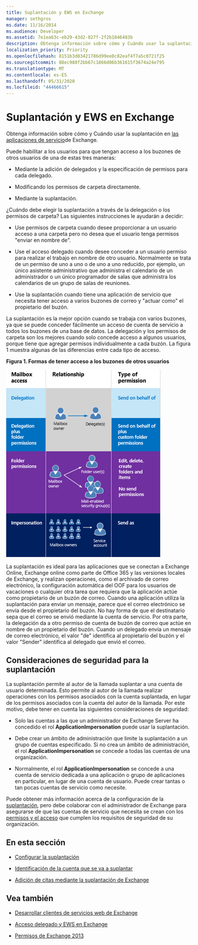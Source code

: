 ```yaml
---
title: Suplantación y EWS en Exchange
manager: sethgros
ms.date: 11/16/2014
ms.audience: Developer
ms.assetid: 7e1ea63c-eb29-43d2-827f-2f2b1846483b
description: Obtenga información sobre cómo y Cuándo usar la suplantación en las aplicaciones de servicio de Exchange.
localization_priority: Priority
ms.openlocfilehash: 8151b3d83421786d99ee0c82eaf4f7a5c0721f25
ms.sourcegitcommit: 88ec988f2bb67c1866d06b361615f3674a24e795
ms.translationtype: MT
ms.contentlocale: es-ES
ms.lasthandoff: 05/31/2020
ms.locfileid: "44466615"
---
```

# <a name="impersonation-and-ews-in-exchange"></a>Suplantación y EWS en Exchange

Obtenga información sobre cómo y Cuándo usar la suplantación en [las aplicaciones de servicio](ews-application-types.md)de Exchange.
  
Puede habilitar a los usuarios para que tengan acceso a los buzones de otros usuarios de una de estas tres maneras:
  
- Mediante la adición de delegados y la especificación de permisos para cada delegado.
    
- Modificando los permisos de carpeta directamente.
    
- Mediante la suplantación.
    
¿Cuándo debe elegir la suplantación a través de la delegación o los permisos de carpeta? Las siguientes instrucciones le ayudarán a decidir:
  
- Use permisos de carpeta cuando desee proporcionar a un usuario acceso a una carpeta pero no desea que el usuario tenga permisos "enviar en nombre de". 
    
- Use el acceso delegado cuando desee conceder a un usuario permiso para realizar el trabajo en nombre de otro usuario. Normalmente se trata de un permiso de uno a uno o de uno a uno reducido, por ejemplo, un único asistente administrativo que administra el calendario de un administrador o un único programador de salas que administra los calendarios de un grupo de salas de reuniones.
    
- Use la suplantación cuando tiene una aplicación de servicio que necesita tener acceso a varios buzones de correo y "actuar como" el propietario del buzón.
    
La suplantación es la mejor opción cuando se trabaja con varios buzones, ya que se puede conceder fácilmente un acceso de cuenta de servicio a todos los buzones de una base de datos. La delegación y los permisos de carpeta son los mejores cuando solo concede acceso a algunos usuarios, porque tiene que agregar permisos individualmente a cada buzón. La figura 1 muestra algunas de las diferencias entre cada tipo de acceso.
  
**Figura 1. Formas de tener acceso a los buzones de otros usuarios**

![Un diagrama que muestra los tipos de acceso a los buzones, la relación entre los propietarios de los buzones y el delegado de cada tipo, y el tipo de permiso. Enviar en nombre de los permisos para delegación y/o permisos de carpeta. Enviar como permisos para suplantación.](media/Ex15_Delegate_Overview.png)
  
La suplantación es ideal para las aplicaciones que se conectan a Exchange Online, Exchange online como parte de Office 365 y las versiones locales de Exchange, y realizan operaciones, como el archivado de correo electrónico, la configuración automática del OOF para los usuarios de vacaciones o cualquier otra tarea que requiera que la aplicación actúe como propietario de un buzón de correo. Cuando una aplicación utiliza la suplantación para enviar un mensaje, parece que el correo electrónico se envía desde el propietario del buzón. No hay forma de que el destinatario sepa que el correo se envió mediante la cuenta de servicio. Por otra parte, la delegación da a otro permiso de cuenta de buzón de correo que actúe en nombre de un propietario del buzón. Cuando un delegado envía un mensaje de correo electrónico, el valor "de" identifica al propietario del buzón y el valor "Sender" identifica al delegado que envió el correo. 
  
## <a name="security-considerations-for-impersonation"></a>Consideraciones de seguridad para la suplantación

La suplantación permite al autor de la llamada suplantar a una cuenta de usuario determinada. Esto permite al autor de la llamada realizar operaciones con los permisos asociados con la cuenta suplantada, en lugar de los permisos asociados con la cuenta del autor de la llamada. Por este motivo, debe tener en cuenta las siguientes consideraciones de seguridad:
  
- Solo las cuentas a las que un administrador de Exchange Server ha concedido el rol **ApplicationImpersonation** puede usar la suplantación. 
    
- Debe crear un ámbito de administración que limite la suplantación a un grupo de cuentas especificado. Si no crea un ámbito de administración, el rol **ApplicationImpersonation** se concede a todas las cuentas de una organización. 
    
- Normalmente, el rol **ApplicationImpersonation** se concede a una cuenta de servicio dedicada a una aplicación o grupo de aplicaciones en particular, en lugar de una cuenta de usuario. Puede crear tantas o tan pocas cuentas de servicio como necesite. 
    
Puede obtener más información acerca de la configuración de la [suplantación](how-to-configure-impersonation.md), pero debe colaborar con el administrador de Exchange para asegurarse de que las cuentas de servicio que necesita se crean con los [permisos y el acceso](https://technet.microsoft.com/library/dd351175%28v=exchg.150%29.aspx) que cumplen los requisitos de seguridad de su organización. 
  
## <a name="in-this-section"></a>En esta sección

- [Configurar la suplantación](how-to-configure-impersonation.md)
    
- [Identificación de la cuenta que se va a suplantar](how-to-identify-the-account-to-impersonate.md)
    
- [Adición de citas mediante la suplantación de Exchange](how-to-add-appointments-by-using-exchange-impersonation.md)
    
## <a name="see-also"></a>Vea también


- [Desarrollar clientes de servicios web de Exchange](develop-web-service-clients-for-exchange.md)
    
- [Acceso delegado y EWS en Exchange](delegate-access-and-ews-in-exchange.md)
    
- [Permisos de Exchange 2013](https://technet.microsoft.com/library/dd351175%28v=exchg.150%29.aspx)
    

